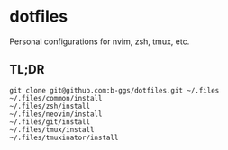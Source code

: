 # dotfiles

Personal configurations for nvim, zsh, tmux, etc.

## TL;DR

```
git clone git@github.com:b-ggs/dotfiles.git ~/.files
~/.files/common/install
~/.files/zsh/install
~/.files/neovim/install
~/.files/git/install
~/.files/tmux/install
~/.files/tmuxinator/install
```
